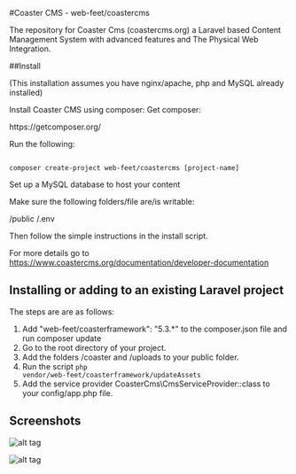 #Coaster CMS - web-feet/coastercms

The repository for Coaster Cms (coastercms.org) a  Laravel based Content Management System with advanced features and The Physical Web Integration.

##Install

(This installation assumes you have nginx/apache, php and MySQL already installed)

Install Coaster CMS using composer:
Get composer: 
<link>https://getcomposer.org/</link>

Run the following:

<code>
composer create-project web-feet/coastercms [project-name]
</code>

Set up a MySQL database to host your content

Make sure the following folders/file are/is writable:

/public
/.env

Then follow the simple instructions in the install script.

For more details go to <link>https://www.coastercms.org/documentation/developer-documentation</link>


## Installing or adding to an existing Laravel project

The steps are are as follows:

1. Add "web-feet/coasterframework": "5.3.*" to the composer.json file and run composer update
2. Go to the root directory of your project. 
3. Add the folders /coaster and /uploads to your public folder.
4. Run the script <code>php vendor/web-feet/coasterframework/updateAssets</code>
5. Add the service provider CoasterCms\CmsServiceProvider::class to your config/app.php file.

## Screenshots

![alt tag](https://www.coastercms.org/themes/coaster/img/demo.png)

![alt tag](https://www.coastercms.org/themes/coaster/img/admin.png)
